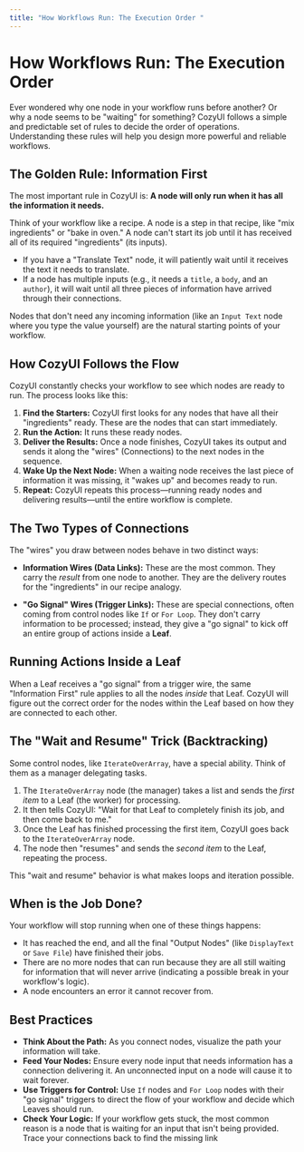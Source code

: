 ```yaml
---
title: "How Workflows Run: The Execution Order "
---
```


# How Workflows Run: The Execution Order

Ever wondered why one node in your workflow runs before another? Or why a node seems to be "waiting" for something? CozyUI follows a simple and predictable set of rules to decide the order of operations. Understanding these rules will help you design more powerful and reliable workflows.

## The Golden Rule: Information First

The most important rule in CozyUI is: **A node will only run when it has all the information it needs.**

Think of your workflow like a recipe. A node is a step in that recipe, like "mix ingredients" or "bake in oven." A node can't start its job until it has received all of its required "ingredients" (its inputs).

*   If you have a "Translate Text" node, it will patiently wait until it receives the text it needs to translate.
*   If a node has multiple inputs (e.g., it needs a `title`, a `body`, and an `author`), it will wait until all three pieces of information have arrived through their connections.

Nodes that don't need any incoming information (like an `Input Text` node where you type the value yourself) are the natural starting points of your workflow.

## How CozyUI Follows the Flow

CozyUI constantly checks your workflow to see which nodes are ready to run. The process looks like this:

1.  **Find the Starters:** CozyUI first looks for any nodes that have all their "ingredients" ready. These are the nodes that can start immediately.
2.  **Run the Action:** It runs these ready nodes.
3.  **Deliver the Results:** Once a node finishes, CozyUI takes its output and sends it along the "wires" (Connections) to the next nodes in the sequence.
4.  **Wake Up the Next Node:** When a waiting node receives the last piece of information it was missing, it "wakes up" and becomes ready to run.
5.  **Repeat:** CozyUI repeats this process—running ready nodes and delivering results—until the entire workflow is complete.

## The Two Types of Connections

The "wires" you draw between nodes behave in two distinct ways:

*   **Information Wires (Data Links):** These are the most common. They carry the *result* from one node to another. They are the delivery routes for the "ingredients" in our recipe analogy.

*   **"Go Signal" Wires (Trigger Links):** These are special connections, often coming from control nodes like `If` or `For Loop`. They don't carry information to be processed; instead, they give a "go signal" to kick off an entire group of actions inside a **Leaf**.

## Running Actions Inside a Leaf

When a Leaf receives a "go signal" from a trigger wire, the same "Information First" rule applies to all the nodes *inside* that Leaf. CozyUI will figure out the correct order for the nodes within the Leaf based on how they are connected to each other.

## The "Wait and Resume" Trick (Backtracking)

Some control nodes, like `IterateOverArray`, have a special ability. Think of them as a manager delegating tasks.

1.  The `IterateOverArray` node (the manager) takes a list and sends the *first item* to a Leaf (the worker) for processing.
2.  It then tells CozyUI: "Wait for that Leaf to completely finish its job, and then come back to me."
3.  Once the Leaf has finished processing the first item, CozyUI goes back to the `IterateOverArray` node.
4.  The node then "resumes" and sends the *second item* to the Leaf, repeating the process.

This "wait and resume" behavior is what makes loops and iteration possible.

## When is the Job Done?

Your workflow will stop running when one of these things happens:

*   It has reached the end, and all the final "Output Nodes" (like `DisplayText` or `Save File`) have finished their jobs.
*   There are no more nodes that can run because they are all still waiting for information that will never arrive (indicating a possible break in your workflow's logic).
*   A node encounters an error it cannot recover from.

## Best Practices

*   **Think About the Path:** As you connect nodes, visualize the path your information will take.
*   **Feed Your Nodes:** Ensure every node input that needs information has a connection delivering it. An unconnected input on a node will cause it to wait forever.
*   **Use Triggers for Control:** Use `If` nodes and `For Loop` nodes with their "go signal" triggers to direct the flow of your workflow and decide which Leaves should run.
*   **Check Your Logic:** If your workflow gets stuck, the most common reason is a node that is waiting for an input that isn't being provided. Trace your connections back to find the missing link
